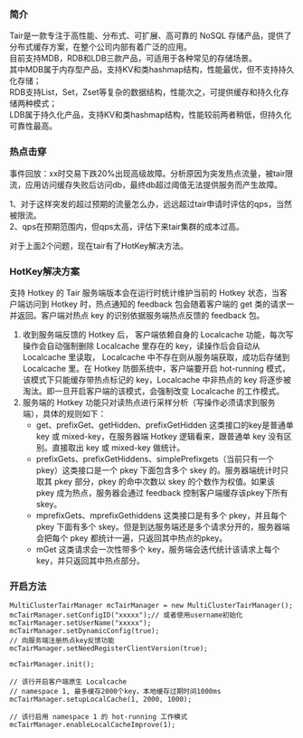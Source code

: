 ### 简介

Tair是一款专注于高性能、分布式、可扩展、高可靠的 NoSQL 存储产品，提供了分布式缓存方案，在整个公司内部有着广泛的应用。  
目前支持MDB，RDB和LDB三款产品，可适用于各种常见的存储场景。  
其中MDB属于内存型产品，支持KV和类hashmap结构，性能最优，但不支持持久化存储；  
RDB支持List，Set，Zset等复杂的数据结构，性能次之，可提供缓存和持久化存储两种模式；  
LDB属于持久化产品，支持KV和类hashmap结构，性能较前两者稍低，但持久化可靠性最高。

### 热点击穿

事件回放：xx时交易下跌20%出现高级故障。分析原因为突发热点流量，被tair限流，应用访问缓存失败后访问db，最终db超过阈值无法提供服务而产生故障。

1、对于这样突发的超过预期的流量怎么办，远远超过tair申请时评估的qps，当然被限流。  
2、qps在预期范围内，但qps太高，评估下来tair集群的成本过高。

对于上面2个问题，现在tair有了HotKey解决方法。

### HotKey解决方案

支持 Hotkey 的 Tair 服务端版本会在运行时统计维护当前的 Hotkey 状态，当客户端访问到 Hotkey 时，热点通知的 feedback 包会随着客户端的 get 类的请求一并返回。客户端对热点 key 的识别依据服务端热点反馈的 feedback 包。

1. 收到服务端反馈的 Hotkey 后， 客户端依赖自身的 Localcache 功能，每次写操作会自动强制删除 Localcache 里存在的 key，读操作后会自动从 Localcache 里读取， Localcache 中不存在则从服务端获取，成功后存储到 Localcache 里。在 Hotkey 防御系统中，客户端要开启 hot-running 模式，该模式下只能缓存带热点标记的 key，Localcache 中非热点的 key 将逐步被淘汰。即一旦开启客户端的该模式，会强制改变 Localcache 的工作模式。
2. 服务端的 Hotkey 功能只对读热点进行采样分析（写操作必须请求到服务端），具体的规则如下：
   * get、prefixGet、getHidden、prefixGetHidden 这类接口的key是普通单 key 或 mixed-key，在服务器端 Hotkey 逻辑看来，跟普通单 key 没有区别。直接取出 key 或 mixed-key 做统计。
   * prefixGets、prefixGetHiddens、simplePrefixgets（当前只有一个pkey）这类接口是一个 pkey 下面包含多个 skey 的。服务器端统计时只取其 pkey 部分，pkey 的命中次数以 skey 的个数作为权值。如果该 pkey 成为热点，服务器会通过 feedback 控制客户端缓存该pkey下所有skey。
   * mprefixGets、mprefixGethiddens 这类接口是有多个 pkey，并且每个pkey 下面有多个 skey。但是到达服务端还是多个请求分开的，服务器端会把每个 pkey 都统计一遍，只返回其中热点的pkey。
   * mGet 这类请求会一次性带多个 key，服务端会迭代统计该请求上每个 key，并只返回其中热点部分。

### 开启方法

```
MultiClusterTairManager mcTairManager = new MultiClusterTairManager();
mcTairManager.setConfigID("xxxxx");// 或者使用username初始化 mcTairManager.setUserName("xxxxx");
mcTairManager.setDynamicConfig(true);
// 向服务端注册热点key反馈功能
mcTairManager.setNeedRegisterClientVersion(true);   

mcTairManager.init();

// 该行开启客户端原生 Localcache
// namespace 1, 最多缓存2000个key，本地缓存过期时间1000ms
mcTairManager.setupLocalCache(1, 2000, 1000);

// 该行启用 namespace 1 的 hot-running 工作模式
mcTairManager.enableLocalCacheImprove(1);
```



